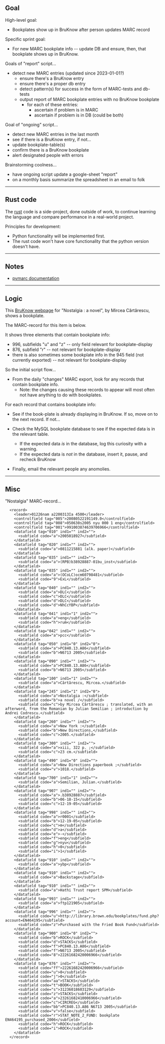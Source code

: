 ## Goal

High-level goal:
- Bookplates show up in BruKnow after person updates MARC record

Specific sprint goal:
- For new MARC bookplate info -- update DB and ensure, then, that bookplate shows up in BruKnow.

Goals of "report" script...
- detect new MARC entries (updated since 2023-01-01?)
	- ensure there's a BruKnow entry
	- ensure there's a proper db entry
	- detect pattern(s) for success in the form of MARC-tests and db-tests
	- output report of MARC bookplate entries with no BruKnow bookplate
		- for each of these entries:
			- ascertain if problem is in MARC
			- ascertain if problem is in DB (could be both)
			
Goal of "ongoing" script...
- detect new MARC entries in the last month
- see if there is a BruKnow entry, if not...
- update bookplate-table(s)
- confirm there is a BruKnow bookplate
- alert designated people with errors

Brainstorming coolness...
- have ongoing script update a google-sheet "report"
- on a monthly basis summarize the spreadsheet in an email to folk

---


## Rust code

The [rust] code is a side-project, done outside of work, to continue learning the language and compare performance in a real-world project.

[rust]: <https://www.rust-lang.org/>

Principles for development:
- Python functionality will be implemented first.
- The rust code won't have core functionality that the python version doesn't have.

---


## Notes

- [pymarc documentation](https://gitlab.com/pymarc/pymarc)


--- 


## Logic

This [BruKnow webpage] for "Nostalgia : a novel", by Mircea Cărtărescu, shows a bookplate.

The MARC-record for this item is below.

It shows three elements that contain bookplate info:
- 996, subfields "u" and "z" -- only field relevant for bookplate-display
- 876, subfield "r" -- not relevant for bookplate-display
- there is also sometimes some bookplate info in the 945 field (not currently exported) -- not relevant for bookplate-display

So the initial script flow...

- From the daily "changes" MARC export, look for any records that contain bookplate info. 
    - Note: the changes causing these records to appear will most often not have anything to do with bookplates. 

For each record that contains bookplate info:

- See if the book-plate is already displaying in BruKnow. If so, move on to the next record. If not...

- Check the MySQL bookplate database to see if the expected data is in the relevant table.
    - If the expected data _is_ in the database, log this curiosity with a warning.
    - If the expected data is _not_ in the database, insert it, pause, and recheck BruKnow 

- Finally, email the relevant people any anomolies.

[BruKnow webpage]: <https://bruknow.library.brown.edu/permalink/01BU_INST/9mvq88/alma991003874639706966>

---


## Misc

"Nostalgia" MARC-record...

```
  <record>
    <leader>01226nam a2200313Ia 4500</leader>
    <controlfield tag="005">20080522191149.0</controlfield>
    <controlfield tag="008">050630s2005 nyu 000 1 eng</controlfield>
    <controlfield tag="001">991003874639706966</controlfield>
    <datafield tag="010" ind1="" ind2="">
      <subfield code="a">2005018927</subfield>
    </datafield>
    <datafield tag="020" ind1="" ind2="">
      <subfield code="a">0811215881 (alk. paper)</subfield>
    </datafield>
    <datafield tag="035" ind1="" ind2="">
      <subfield code="a">(RPB)b38928887-01bu_inst</subfield>
    </datafield>
    <datafield tag="035" ind1="" ind2="">
      <subfield code="a">(OCoLC)ocm60798481</subfield>
      <subfield code="9">ExL</subfield>
    </datafield>
    <datafield tag="040" ind1="" ind2="">
      <subfield code="a">DLC</subfield>
      <subfield code="c">DLC</subfield>
      <subfield code="d">DLC</subfield>
      <subfield code="d">NhCcYBP</subfield>
    </datafield>
    <datafield tag="041" ind1="1" ind2="">
      <subfield code="a">eng</subfield>
      <subfield code="h">rum</subfield>
    </datafield>
    <datafield tag="042" ind1="" ind2="">
      <subfield code="a">pcc</subfield>
    </datafield>
    <datafield tag="050" ind1="0" ind2="0">
      <subfield code="a">PC840.13.A86</subfield>
      <subfield code="b">N6713 2005</subfield>
    </datafield>
    <datafield tag="090" ind1="" ind2="">
      <subfield code="a">PC840.13.A86</subfield>
      <subfield code="b">N6713 2005</subfield>
    </datafield>
    <datafield tag="100" ind1="1" ind2="">
      <subfield code="a">Cărtărescu, Mircea.</subfield>
    </datafield>
    <datafield tag="245" ind1="1" ind2="0">
      <subfield code="a">Nostalgia :</subfield>
      <subfield code="b">a novel /</subfield>
      <subfield code="c">by Mircea Cărtărescu ; translated, with an afterword, from the Romanian by Julian Semilian ; introduction by Andrei Codrescu.</subfield>
    </datafield>
    <datafield tag="260" ind1="" ind2="">
      <subfield code="a">New York :</subfield>
      <subfield code="b">New Directions,</subfield>
      <subfield code="c">2005.</subfield>
    </datafield>
    <datafield tag="300" ind1="" ind2="">
      <subfield code="a">xiii, 322 p. ;</subfield>
      <subfield code="c">23 cm.</subfield>
    </datafield>
    <datafield tag="490" ind1="0" ind2="">
      <subfield code="a">New Directions paperbook ;</subfield>
      <subfield code="v">1018.</subfield>
    </datafield>
    <datafield tag="700" ind1="1" ind2="">
      <subfield code="a">Semilian, Julian.</subfield>
    </datafield>
    <datafield tag="907" ind1="" ind2="">
      <subfield code="a">.b38928887</subfield>
      <subfield code="b">06-18-15</subfield>
      <subfield code="c">12-19-05</subfield>
    </datafield>
    <datafield tag="998" ind1="" ind2="">
      <subfield code="a">r0001</subfield>
      <subfield code="b">12-19-05</subfield>
      <subfield code="c">m</subfield>
      <subfield code="d">a</subfield>
      <subfield code="e">-</subfield>
      <subfield code="f">eng</subfield>
      <subfield code="g">nyu</subfield>
      <subfield code="h">0</subfield>
      <subfield code="i">1</subfield>
    </datafield>
    <datafield tag="910" ind1="" ind2="">
      <subfield code="a">ybp</subfield>
    </datafield>
    <datafield tag="910" ind1="" ind2="">
      <subfield code="a">Backstage</subfield>
    </datafield>
    <datafield tag="910" ind1="" ind2="">
      <subfield code="a">Hathi Trust report SPM</subfield>
    </datafield>
    <datafield tag="993" ind1="" ind2="">
      <subfield code="a">ftp121905</subfield>
    </datafield>
    <datafield tag="996" ind1="" ind2="">
      <subfield code="u">http://library.brown.edu/bookplates/fund.php?account=EN464195</subfield>
      <subfield code="z">Purchased with the Fried Book Fund</subfield>
    </datafield>
    <datafield tag="900" ind1="0" ind2="">
      <subfield code="b">ROCK</subfield>
      <subfield code="d">STACKS</subfield>
      <subfield code="f">PC840.13.A86</subfield>
      <subfield code="f">N6713 2005</subfield>
      <subfield code="8">22261682420006966</subfield>
    </datafield>
    <datafield tag="876" ind1="" ind2="">
      <subfield code="ff">22261682420006966</subfield>
      <subfield code="u">0</subfield>
      <subfield code="j">0</subfield>
      <subfield code="aa">STACKS</subfield>
      <subfield code="t">BOOK</subfield>
      <subfield code="s">31236018603129</subfield>
      <subfield code="z">STACKS</subfield>
      <subfield code="a">23261682410006966</subfield>
      <subfield code="c">CIRCREG</subfield>
      <subfield code="bb">PC840.13.A86 N6713 2005</subfield>
      <subfield code="v">false</subfield>
      <subfield code="r">STAT_NOTE_2_FUND: bookplate EN464195_purchased_2006</subfield>
      <subfield code="h">ROCK</subfield>
      <subfield code="i">ROCK</subfield>
    </datafield>
  </record>
```